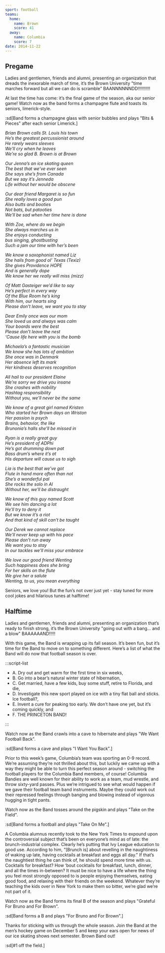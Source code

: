```yaml
---
sport: football
teams:
  home:
    name: Brown
    score: 41
  away:
    name: Columbia
    score: 7
date: 2014-11-22
---
```


## Pregame

Ladies and gentlemen, friends and alumni, presenting an organization that dreads the inexorable march of time, it’s the Brown University "time marches forward but all we can do is scramble" BAANNNNNNDD!!!!!!!!!!

At last the time has come: it’s the final game of the season, aka our senior game! Watch now as the band forms a champagne flute and toasts its seniors, limerick-style.

:sd[Band forms a champagne glass with senior bubbles and plays "Bits & Pieces" after each senior Limerick.]

_Brian Brown calls St. Louis his town\
He’s the greatest percussionist around\
He rarely wears sleeves\
We’ll cry when he leaves\
We’re so glad B. Brown is at Brown_

_Our Jenna’s an ice skating queen\
The best that we’ve ever seen\
She says she’s from Canada\
But we say it’s Jenneda\
Life without her would be obscene_

_Our dear friend Margaret is so fun\
She really loves a good pun\
Also butts and booties\
Not bats, but patooties\
We’ll be sad when her time here is done_

_With Zoe, where do we begin\
She always marches us in\
She enjoys conducting\
bus singing, ghostbusting\
Such a jam our time with her’s been_

_We know a saxophonist named Liz\
She hails from good ol’ Texas (Texiz)\
She gives Providence HOPE\
And is generally dope\
We know her we really will miss (mizz)_

_Of Matt Gasteiger we’d like to say\
He’s perfect in every way\
Of the Blue Room he’s king\
With him, our hearts sing\
Please don’t leave, we want you to stay_

_Dear Emily once was our mom\
She loved us and always was calm\
Your boards were the best\
Please don’t leave the nest\
‘Cause life here with you is the bomb_

_Michaela’s a fantastic musician\
We know she has lots of ambition\
She once was in Denmark\
Her absence left its mark\
Her kindness deserves recognition_

_All hail to our president Elaine\
We’re sorry we drive you insane\
She crashes with nobility\
Hashtag responsibility\
Without you, we’ll never be the same_

_We know of a great girl named Kristen\
Who started her Brown days on Wriston\
Her passion is psych\
Brains, behavior, the like\
Brunonia’s halls she’ll be missed in_

_Ryan is a really great guy\
He’s president of ADPhi\
He’s got drumming down pat\
Bass drum’s where it’s at\
His departure will cause us to sigh_

_Lia is the best that we’ve got\
Flute in hand more often than not\
She’s a wonderful pal\
She rocks the solo in Al\
Without her, we’ll be distraught_

_We know of this guy named Scott\
We see him dancing a lot\
He’ll try to deny it\
But we know it’s a riot\
And that kind of skill can’t be taught_

_Our Derek we cannot replace\
We’ll never keep up with his pace\
Please don’t run away\
We want you to stay\
In our tackles we’ll miss your embrace_

_We love our good friend Wenting\
Such happiness does she bring\
For her skills on the flute\
We give her a salute\
Wenting, to us, you mean everything_

Seniors, we love you! But the fun’s not over just yet - stay tuned for more cool jokes and hilarious tunes at halftime!

## Halftime

Ladies and gentlemen, friends and alumni, presenting an organization that’s ready to finish strong, it’s the Brown University "going out with a bang... and a blow" BAAAAAAND!!!!!

With this game, the Band is wrapping up its fall season. It’s been fun, but it’s time for the Band to move on to something different. Here’s a list of what the Band will do now that football season is over.

:::script-list

- A. Dry out and get warm for the first time in six weeks,
- B. Go into a bear’s natural winter state of hibernation,
- C. Get married, have a few kids, buy some stuff, retire to Florida, and die,
- D. Investigate this new sport played on ice with a tiny flat ball and sticks. Ice football?,
- E. Invent a cure for peaking too early. We don’t have one yet, but it’s coming quickly, and
- F. THE PRINCETON BAND!

:::

Watch now as the Band crawls into a cave to hibernate and plays "We Want Football Back".

:sd[Band forms a cave and plays "I Want You Back".]

Prior to this week’s game, Columbia’s team was sporting an 0-9 record. We’re assuming they’re not thrilled about this, but luckily we came up with a way they might be able to turn this perfect season around - switching the football players for the Columbia Band members, of course! Columbia Bandies are well known for their ability to work as a team, mud wrestle, and throw sixty-yard passes. Plus we’re intrigued to see what would happen if we gave their football team band instruments. Maybe they could work out their repressed feelings through banging and blowing instead of vigorous hugging in tight pants.

Watch now as the Band tosses around the pigskin and plays "Take on the Field".

:sd[Band forms a football and plays "Take On Me".]

A Columbia alumnus recently took to the New York Times to expound upon the controversial subject that’s been on everyone’s mind as of late: the brunch-industrial complex. Clearly he’s putting that Ivy League education to good use. According to him, "\[Brunch is] about revelling in the naughtiness of waking up late, having cocktails at breakfast and eggs all day." If that’s the naughtiest thing he can think of, he should spend more time with us. Cocktails for breakfast? How ‘bout cocktails for breakfast, lunch, dinner, and all the times in-between? It must be nice to have a life where the thing you feel most strongly opposed to is people enjoying themselves, eating good food, and relaxing with their friends on the weekend. Whatever they’re teaching the kids over in New York to make them so bitter, we’re glad we’re not part of it.

Watch now as the Band forms its final B of the season and plays "Grateful For Bruno and For Brown".

:sd[Band forms a B and plays "For Bruno and For Brown".]

Thanks for sticking with us through the whole season. Join the Band at the men’s hockey game on December 5 and keep your ears open for news of our ice skating shows next semester. Brown Band out!

:sd[#1 off the field.]
